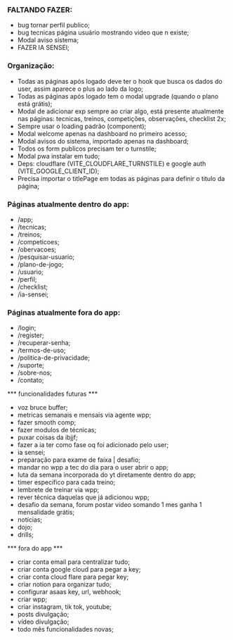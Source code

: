 ### FALTANDO FAZER:
- bug tornar perfil publico;
- bug tecnicas página usuário mostrando video que n existe;
- Modal aviso sistema;
- FAZER IA SENSEI;


### Organização:
- Todas as páginas após logado deve ter o hook que busca os dados do user, assim aparece o plus ao lado da logo;
- Todas as páginas após logado tem o modal upgrade (quando o plano está grátis);
- Modal de adicionar exp sempre ao criar algo, está presente atualmente nas páginas: tecnicas, treinos, competições, observações, checklist 2x;
- Sempre usar o loading padrão (component);
- Modal welcome apenas na dashboard no primeiro acesso;
- Modal avisos do sistema, importado apenas na dashboard;
- Todos os form publicos precisam ter o turnstile;
- Modal pwa instalar em tudo;
- Deps: cloudflare (VITE_CLOUDFLARE_TURNSTILE) e google auth (VITE_GOOGLE_CLIENT_ID);
- Precisa importar o titlePage em todas as páginas para definir o titulo da página;

### Páginas atualmente dentro do app:
- /app;
- /tecnicas;
- /treinos;
- /competicoes;
- /obervacoes;
- /pesquisar-usuario;
- /plano-de-jogo;
- /usuario;
- /perfil;
- /checklist;
- /ia-sensei;

### Páginas atualmente fora do app:
- /login;
- /register;
- /recuperar-senha;
- /termos-de-uso;
- /politica-de-privacidade;
- /suporte;
- /sobre-nos;
- /contato;




*** funcionalidades futuras ***
- voz bruce buffer;
- metricas semanais e mensais via agente wpp;
- fazer smooth comp;
- fazer modulos de técnicas;
- puxar coisas da ibjjf;
- fazer a ia ter como fase oq foi adicionado pelo user;
- ia sensei;
- preparação para exame de faixa | desafio;
- mandar no wpp a tec do dia para o user abrir o app;
- luta da semana incorporada do yt diretamente dentro do app;
- timer específico para cada treino;
- lembrete de treinar via wpp;
- rever técnica daquelas que já adicionou wpp;
- desafio da semana, forum postar video somando 1 mes ganha 1 mensalidade grátis;
- notícias;
- dojo;
- drills;


*** fora do app ***
- criar conta email para centralizar tudo;
- criar conta google cloud para pegar a key;
- criar conta cloud flare para pegar key;
- criar notion para organizar tudo;
- configurar asaas key, url, webhook;
- criar wpp;
- criar instagram, tik tok, youtube;
- posts divulgação;
- vídeo divulgação;
- todo mês funcionalidades novas;
